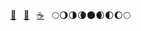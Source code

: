 [💬](http://sehilyi.com) &nbsp; [🐥](https://github.com/gosling-lang/) &nbsp; [☕️](https://buymeacoffee.com/sehilyi) &nbsp; 🌕🌖🌗🌘🌑🌒🌓🌔🌕
